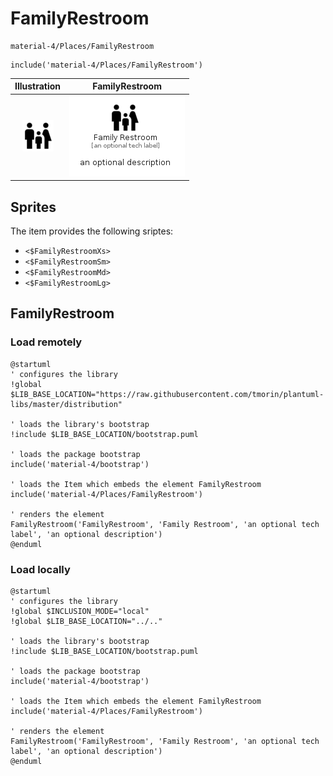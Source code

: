 # FamilyRestroom


```text
material-4/Places/FamilyRestroom
```

```text
include('material-4/Places/FamilyRestroom')
```



| Illustration | FamilyRestroom |
| :---: | :---: |
| ![illustration for Illustration](../../material-4/Places/FamilyRestroom.png) | ![illustration for FamilyRestroom](../../material-4/Places/FamilyRestroom.Local.png) |



## Sprites
The item provides the following sriptes:

- `<$FamilyRestroomXs>`
- `<$FamilyRestroomSm>`
- `<$FamilyRestroomMd>`
- `<$FamilyRestroomLg>`





## FamilyRestroom

### Load remotely
```plantuml
@startuml
' configures the library
!global $LIB_BASE_LOCATION="https://raw.githubusercontent.com/tmorin/plantuml-libs/master/distribution"

' loads the library's bootstrap
!include $LIB_BASE_LOCATION/bootstrap.puml

' loads the package bootstrap
include('material-4/bootstrap')

' loads the Item which embeds the element FamilyRestroom
include('material-4/Places/FamilyRestroom')

' renders the element
FamilyRestroom('FamilyRestroom', 'Family Restroom', 'an optional tech label', 'an optional description')
@enduml
```

### Load locally
```plantuml
@startuml
' configures the library
!global $INCLUSION_MODE="local"
!global $LIB_BASE_LOCATION="../.."

' loads the library's bootstrap
!include $LIB_BASE_LOCATION/bootstrap.puml

' loads the package bootstrap
include('material-4/bootstrap')

' loads the Item which embeds the element FamilyRestroom
include('material-4/Places/FamilyRestroom')

' renders the element
FamilyRestroom('FamilyRestroom', 'Family Restroom', 'an optional tech label', 'an optional description')
@enduml
```

